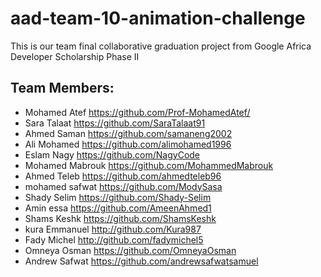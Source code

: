 # aad-team-10-animation-challenge
This is our team final collaborative graduation project from Google Africa Developer Scholarship Phase II 

## Team Members:
- Mohamed Atef	    https://github.com/Prof-MohamedAtef/
- Sara Talaat	      https://github.com/SaraTalaat91
- Ahmed Saman	      https://github.com/samaneng2002
- Ali Mohamed 	    https://github.com/alimohamed1996
- Eslam Nagy 	      https://github.com/NagyCode
- Mohamed Mabrouk	  https://github.com/MohammedMabrouk
- Ahmed Teleb 	    https://github.com/ahmedteleb96
- mohamed safwat	  https://github.com/ModySasa
- Shady Selim	      https://github.com/Shady-Selim
- Amin essa	        https://github.com/AmeenAhmed1
- Shams Keshk	      https://github.com/ShamsKeshk
- kura Emmanuel	    http://github.com/Kura987
- Fady Michel	      http://github.com/fadymichel5
- Omneya Osman	      https://github.com/OmneyaOsman
- Andrew Safwat     https://github.com/andrewsafwatsamuel
